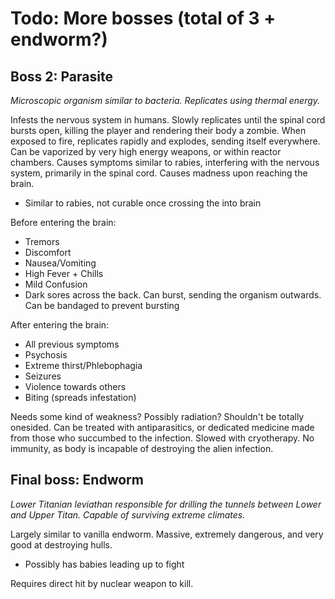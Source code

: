 # Todo: More bosses (total of 3 + endworm?)

## Boss 2: Parasite
*Microscopic organism similar to bacteria. Replicates using thermal energy.*

Infests the nervous system in humans. Slowly replicates until the spinal cord bursts open, killing the player and rendering their body a zombie.  When exposed to fire, replicates rapidly and explodes, sending itself everywhere. Can be vaporized by very high energy weapons, or within reactor chambers.
Causes symptoms similar to rabies, interfering with the nervous system, primarily in the spinal cord. Causes madness upon reaching the brain.
- Similar to rabies, not curable once crossing the into brain

Before entering the brain:
- Tremors
- Discomfort
- Nausea/Vomiting
- High Fever + Chills
- Mild Confusion
- Dark sores across the back. Can burst, sending the organism outwards. Can be bandaged to prevent bursting

After entering the brain:
- All previous symptoms
- Psychosis
- Extreme thirst/Phlebophagia
- Seizures
- Violence towards others
- Biting (spreads infestation)

Needs some kind of weakness? Possibly radiation? Shouldn't be totally onesided.
Can be treated with antiparasitics, or dedicated medicine made from those who succumbed to the infection. Slowed with cryotherapy. No immunity, as body is incapable of destroying the alien infection.

## Final boss: Endworm
*Lower Titanian leviathan responsible for drilling the tunnels between Lower and Upper Titan. Capable of surviving extreme climates.*

Largely similar to vanilla endworm. Massive, extremely dangerous, and very good at destroying hulls.
- Possibly has babies leading up to fight

Requires direct hit by nuclear weapon to kill.
